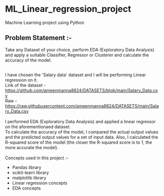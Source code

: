# ML_Linear_regression_project
Machine Learning project using Python
<br>
## Problem Statement :-<br>
Take any Dataset of your choice, perform EDA (Exploratory Data Analysis) and apply a suitable Classifier, Regressor or Clusterer and calculate the accuracy of the model.
<br><br>

I have chosen the 'Salary data' dataset and I will be performing Linear regression on it.<br>
Link of the dataset - https://github.com/ameenmanna8824/DATASETS/blob/main/Salary_Data.csv<br>
Raw - https://raw.githubusercontent.com/ameenmanna8824/DATASETS/main/Salary_Data.csv<br>
<br>
I performed EDA (Exploratory Data Analysis) and applied a linear regressor on the aforementionaed dataset.<br>
To calculate the accuracy of the model, I compared the actual output values and the predicted output values for a set of input data. Also, I calculated the R-squared score of the model (the closer the R-squared score is to 1, the more accurate the model).
<br><br>
Concepts used in this project :-
- Pandas library
- scikit-learn library
- matplotlib library
- Linear regression concepts
- EDA concepts
